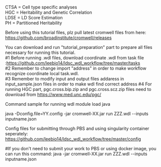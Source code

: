 CTSA = Cell type specific analyses  
HGC = Heritability and Genetic Correlation  
LDSE = LD Score Estimation  
PH = Partitioned Heritability  

Before using this tutorial files, plz pull latest cromwell files from here: https://github.com/broadinstitute/cromwell/releases 

You can download and run "tutorial_preparation" part to prepare all files necessary for running this tutorial.  
#1 Before running .wdl files, download coordinate .wdl from task file :https://github.com/leebio14/ldsc_wdl_workflow/tree/master/tasks   
#2 Remember to change import "address" in order to make workflow recognize coordinate local task.wdl.  
#3 Remember to modify input and output files addaress in input_sample.json files in order to make wdl find correct address
#4 For running HGC part, pgc.cross.bip.zip and pgc.cross.scz.zip files need to download from https://www.med.unc.edu/pgc/   

Command sample for running wdl
module load java

java -Dconfig.file=YY.config -jar cromwell-XX.jar run ZZZ.wdl --inputs inputname.json

Config files for submitting through PBS and using singularity container seperately: https://github.com/leebio14/ldsc_wdl_workflow/tree/master/config

#If you don't need to submit your work to PBS or using docker image, you can run this command:
java -jar cromwell-XX.jar run ZZZ.wdl --inputs inputname.json


